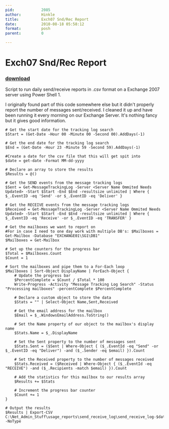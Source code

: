 ```yaml
---
pid:            2085
author:         Hinkle
title:          Exch07 Snd/Rec Report
date:           2010-08-18 05:58:12
format:         posh
parent:         0

---
```


# Exch07 Snd/Rec Report

### [download](//scripts/2085.ps1)

Script to run daily send/receive reports in .csv format on a Exchange 2007 server using Power Shell 1.

I originally found part of this code somewhere else but it didn't properly report the number of messages sent/received.  I cleaned it up and have been running it every morning on our Exchange Server.  It's nothing fancy but it gives good information.	

```posh
# Get the start date for the tracking log search
$Start = (Get-Date -Hour 00 -Minute 00 -Second 00).AddDays(-1)

# Get the end date for the tracking log search
$End = (Get-Date -Hour 23 -Minute 59 -Second 59).AddDays(-1)

#Create a date for the csv file that this will get spit into
$date = get-date -Format MM-dd-yyyy

# Declare an array to store the results
$Results = @()

# Get the SEND events from the message tracking logs
$Sent = Get-MessageTrackingLog -Server <Server Name Ommited Needs Updated> -Start $Start -End $End -resultsize unlimited | Where { $_.EventID -eq 'Send' -or $_.EventID -eq 'Deliver' }

# Get the RECEIVE events from the message tracking logs
$Received = Get-MessageTrackingLog -Server <Server Name Ommited Needs Updated> -Start $Start -End $End -resultsize unlimited | Where { $_.EventID -eq 'Receive' -or $_.EventID -eq 'TRANSFER' }

# Get the mailboxes we want to report on
#For in case I need to one day work with multiple DB's: $Mailboxes = Get-Mailbox -Database "EXCHANGE01\SG1\DB1"
$Mailboxes = Get-Mailbox

# Set up the counters for the progress bar
$Total = $Mailboxes.Count
$Count = 1

# Sort the mailboxes and pipe them to a For-Each loop
$Mailboxes | Sort-Object DisplayName | ForEach-Object {
	# Update the progress bar
	$PercentComplete = $Count / $Total * 100
	Write-Progress -Activity "Message Tracking Log Search" -Status "Processing mailboxes" -percentComplete $PercentComplete

	# Declare a custom object to store the data
	$Stats = "" | Select-Object Name,Sent,Received

	# Get the email address for the mailbox
	$Email = $_.WindowsEmailAddress.ToString()

	# Set the Name property of our object to the mailbox's display name
	$Stats.Name = $_.DisplayName

	# Set the Sent property to the number of messages sent
	$Stats.Sent = ($Sent | Where-Object { ($_.EventId -eq "Send" -or $_.EventID -eq "Deliver") -and ($_.Sender -eq $email) }).Count

	# Set the Received property to the number of messages received
	$Stats.Received = ($Received | Where-Object { ($_.EventId -eq "RECEIVE") -and ($_.Recipients -match $email) }).Count

	# Add the statistics for this mailbox to our results array
	$Results += $Stats

	# Increment the progress bar counter
	$Count += 1
}

# Output the results
$Results | Export-CSV C:\Net_Admin_Stuff\usage_reports\send_receive_log\send_receive_log-$date.csv -NoType
```
